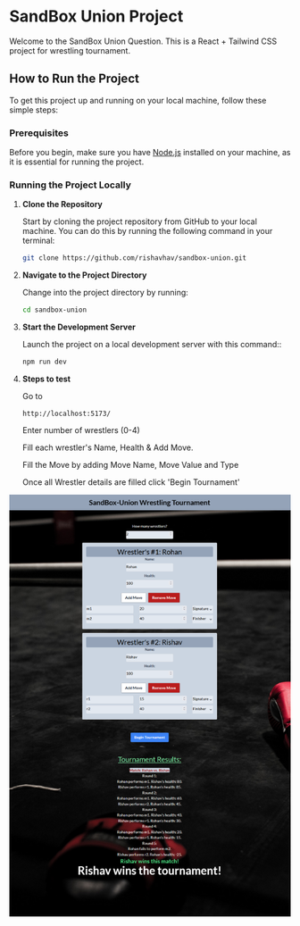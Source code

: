 # SandBox Union Project

Welcome to the SandBox Union Question. This is a React + Tailwind CSS project for wrestling tournament.

## How to Run the Project

To get this project up and running on your local machine, follow these simple steps:

### Prerequisites

Before you begin, make sure you have [Node.js](https://nodejs.org/en/) installed on your machine, as it is essential for running the project.

### Running the Project Locally

1. **Clone the Repository**

   Start by cloning the project repository from GitHub to your local machine. You can do this by running the following command in your terminal:

   ```bash
   git clone https://github.com/rishavhav/sandbox-union.git

   ```

2. **Navigate to the Project Directory**

   Change into the project directory by running:

   ```bash
   cd sandbox-union
   ```

3. **Start the Development Server**

   Launch the project on a local development server with this command::

   ```bash
   npm run dev

   ```

4. **Steps to test**

   Go to

   ```
   http://localhost:5173/

   ```

   Enter number of wrestlers (0-4)

   Fill each wrestler's Name, Health & Add Move.

   Fill the Move by adding Move Name, Move Value and Type

   Once all Wrestler details are filled click 'Begin Tournament'

![Sample Screenshot](https://github.com/rishavhav/sandbox-union/blob/main/screenshot.png)
